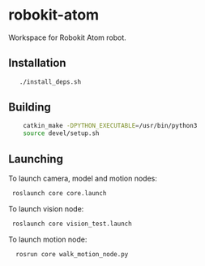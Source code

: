 # robokit-atom
Workspace for Robokit Atom robot. 

## Installation
 
 ```bash
    ./install_deps.sh
 ```

## Building

```bash 
    catkin_make -DPYTHON_EXECUTABLE=/usr/bin/python3
    source devel/setup.sh
```

## Launching

To launch camera, model and motion nodes: 

```bash
 roslaunch core core.launch
```

To launch vision node:

```bash
 roslaunch core vision_test.launch
```

To launch motion node:

```bash
  rosrun core walk_motion_node.py
```



